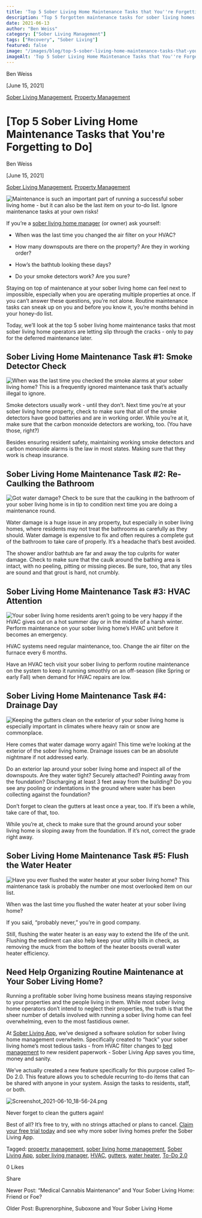 ```yaml
---
title: 'Top 5 Sober Living Home Maintenance Tasks that You''re Forgetting to Do'
description: "Top 5 forgotten maintenance tasks for sober living homes. Ensure property safety & upkeep with these tips from the Sober Living App blog."
date: 2021-06-13
author: "Ben Weiss"
category: ["Sober Living Management"]
tags: ["Recovery", "Sober Living"]
featured: false
image: "/images/blog/top-5-sober-living-home-maintenance-tasks-that-youre-forgetting-to-do/Screenshot_2021-06-10_18-56-24.png"
imageAlt: 'Top 5 Sober Living Home Maintenance Tasks that You''re Forgetting to Do'
---
```


Ben Weiss

[June 15, 2021]

[Sober Living Management](/sober-living-app-blog/category/Sober+Living+Management), [Property Management](/sober-living-app-blog/category/Property+Management)

#  [Top 5 Sober Living Home Maintenance Tasks that You're Forgetting to Do]

Ben Weiss

[June 15, 2021]

[Sober Living Management](/sober-living-app-blog/category/Sober+Living+Management), [Property Management](/sober-living-app-blog/category/Property+Management)

![Maintenance is such an important part of running a successful sober living home - but it can also be the last item on your to-do list. Ignore maintenance tasks at your own risks!](/images/blog/top-5-sober-living-home-maintenance-tasks-that-youre-forgetting-to-do/Screen_Shot_2021-06-09_at_8.46.20_PM.png)

If you’re a [sober living home manager](../../../2020/3/3/5-things-all-of-the-best-sober-living-home-managers-have-in-common.html) (or owner) ask yourself:

  * When was the last time you changed the air filter on your HVAC? 

  * How many downspouts are there on the property? Are they in working order?

  * How’s the bathtub looking these days? 

  * Do your smoke detectors work? Are you sure? 

Staying on top of maintenance at your sober living home can feel next to impossible, especially when you are operating multiple properties at once. If you can’t answer these questions, you’re not alone. Routine maintenance tasks can sneak up on you and before you know it, you’re months behind in your honey-do list. 

Today, we’ll look at the top 5 sober living home maintenance tasks that most sober living home operators are letting slip through the cracks - only to pay for the deferred maintenance later. 

## Sober Living Home Maintenance Task #1: Smoke Detector Check

![When was the last time you checked the smoke alarms at your sober living home? This is a frequently ignored maintenance task that’s actually illegal to ignore.](/images/blog/top-5-sober-living-home-maintenance-tasks-that-youre-forgetting-to-do/Screen_Shot_2021-06-09_at_8.40.59_PM.png)

Smoke detectors usually work - until they don’t. Next time you’re at your sober living home property, check to make sure that all of the smoke detectors have good batteries and are in working order. While you’re at it, make sure that the carbon monoxide detectors are working, too. (You have those, right?)

Besides ensuring resident safety, maintaining working smoke detectors and carbon monoxide alarms is the law in most states. Making sure that they work is cheap insurance.

## Sober Living Home Maintenance Task #2: Re-Caulking the Bathroom 

![Got water damage? Check to be sure that the caulking in the bathroom of your sober living home is in tip to condition next time you are doing a maintenance round.](/images/blog/top-5-sober-living-home-maintenance-tasks-that-youre-forgetting-to-do/Screen_Shot_2021-06-09_at_8.41.18_PM.png)

Water damage is a huge issue in any property, but especially in sober living homes, where residents may not treat the bathrooms as carefully as they should. Water damage is expensive to fix and often requires a complete gut of the bathroom to take care of properly. It’s a headache that’s best avoided. 

The shower and/or bathtub are far and away the top culprits for water damage. Check to make sure that the caulk around the bathing area is intact, with no peeling, pitting or missing pieces. Be sure, too, that any tiles are sound and that grout is hard, not crumbly. 

## Sober Living Home Maintenance Task #3: HVAC Attention

![Your sober living home residents aren’t going to be very happy if the HVAC gives out on a hot summer day or in the middle of a harsh winter. Perform maintenance on your sober living home’s HVAC unit before it becomes an emergency.](/images/blog/top-5-sober-living-home-maintenance-tasks-that-youre-forgetting-to-do/Screen_Shot_2021-06-09_at_8.41.34_PM.png)

HVAC systems need regular maintenance, too. Change the air filter on the furnace every 6 months. 

Have an HVAC tech visit your sober living to perform routine maintenance on the system to keep it running smoothly on an off-season (like Spring or early Fall) when demand for HVAC repairs are low. 

## Sober Living Home Maintenance Task #4: Drainage Day

![Keeping the gutters clean on the exterior of your sober living home is especially important in climates where heavy rain or snow are commonplace.](/images/blog/top-5-sober-living-home-maintenance-tasks-that-youre-forgetting-to-do/Screen_Shot_2021-06-09_at_8.42.11_PM.png)

Here comes that water damage worry again! This time we’re looking at the exterior of the sober living home. Drainage issues can be an absolute nightmare if not addressed early. 

Do an exterior lap around your sober living home and inspect all of the downspouts. Are they water tight? Securely attached? Pointing away from the foundation? Discharging at least 3 feet away from the building? Do you see any pooling or indentations in the ground where water has been collecting against the foundation? 

Don’t forget to clean the gutters at least once a year, too. If it’s been a while, take care of that, too.

While you’re at, check to make sure that the ground around your sober living home is sloping away from the foundation. If it’s not, correct the grade right away.

## Sober Living Home Maintenance Task #5: Flush the Water Heater

![Have you ever flushed the water heater at your sober living home? This maintenance task is probably the number one most overlooked item on our list.](/images/blog/top-5-sober-living-home-maintenance-tasks-that-youre-forgetting-to-do/Screen_Shot_2021-06-09_at_8.42.45_PM.png)

When was the last time you flushed the water heater at your sober living home?

If you said, “probably never,” you’re in good company. 

Still, flushing the water heater is an easy way to extend the life of the unit. Flushing the sediment can also help keep your utility bills in check, as removing the muck from the bottom of the heater boosts overall water heater efficiency. 

## Need Help Organizing Routine Maintenance at Your Sober Living Home? 

Running a profitable sober living home business means staying responsive to your properties and the people living in them. While most sober living home operators don’t intend to neglect their properties, the truth is that the sheer number of details involved with running a sober living home can feel overwhelming, even to the most fastidious owner. 

At [Sober Living App](/), we’ve designed a software solution for sober living home management overwhelm. Specifically created to “hack” your sober living home’s most tedious tasks - from HVAC filter changes to [bed management](../../../../housing.html) to new resident paperwork - Sober Living App saves you time, money and sanity. 

We’ve actually created a new feature specifically for this purpose called To-Do 2.0. This feature allows you to schedule recurring to-do items that can be shared with anyone in your system. Assign the tasks to residents, staff, or both. 

![Screenshot_2021-06-10_18-56-24.png](/images/blog/top-5-sober-living-home-maintenance-tasks-that-youre-forgetting-to-do/Screenshot_2021-06-10_18-56-24.png)

Never forget to clean the gutters again!

Best of all? It’s free to try, with no strings attached or plans to cancel. [Claim your free trial today](https://behavehealth.com/get-started) and see why more sober living homes prefer the Sober Living App.

Tagged: [property management](/sober-living-app-blog/tag/property+management), [sober living home management](/sober-living-app-blog/tag/sober+living+home+management), [Sober Living App](/sober-living-app-blog/tag/Sober+Living+App), [sober living manager](/sober-living-app-blog/tag/sober+living+manager), [HVAC](/sober-living-app-blog/tag/HVAC), [gutters](/sober-living-app-blog/tag/gutters), [water heater](https://soberlivingapp.com/sober-living-app-blog/tag/water+heater), [To-Do 2.0](https://soberlivingapp.com/sober-living-app-blog/tag/To-Do+2.0)

0 Likes

Share

Newer Post: “Medical Cannabis Maintenance” and Your Sober Living Home: Friend or Foe?

Older Post: Buprenorphine, Suboxone and Your Sober Living Home